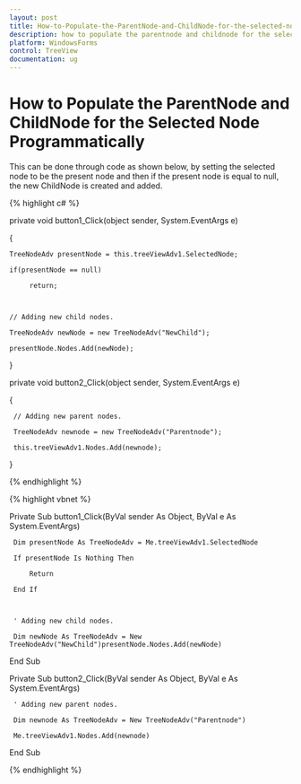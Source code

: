 ```yaml
---
layout: post
title: How-to-Populate-the-ParentNode-and-ChildNode-for-the-selected-node-programmatically
description: how to populate the parentnode and childnode for the selected node programmatically
platform: WindowsForms
control: TreeView 
documentation: ug
---
```


# How to Populate the ParentNode and ChildNode for the Selected Node Programmatically

This can be done through code as shown below, by setting the selected node to be the present node and then if the present node is equal to null, the new ChildNode is created and added.

{% highlight c# %}



private void button1_Click(object sender, System.EventArgs e) 

{ 

    TreeNodeAdv presentNode = this.treeViewAdv1.SelectedNode; 

    if(presentNode == null) 

         return; 



    // Adding new child nodes.

    TreeNodeAdv newNode = new TreeNodeAdv("NewChild"); 

    presentNode.Nodes.Add(newNode); 

} 

private void button2_Click(object sender, System.EventArgs e) 

{ 



     // Adding new parent nodes.

     TreeNodeAdv newnode = new TreeNodeAdv("Parentnode"); 

     this.treeViewAdv1.Nodes.Add(newnode); 

}

{% endhighlight %}

{% highlight vbnet %}



Private Sub button1_Click(ByVal sender As Object, ByVal e As System.EventArgs) 

     Dim presentNode As TreeNodeAdv = Me.treeViewAdv1.SelectedNode 

     If presentNode Is Nothing Then 

         Return 

     End If 



     ' Adding new child nodes.

     Dim newNode As TreeNodeAdv = New TreeNodeAdv("NewChild")presentNode.Nodes.Add(newNode) 

End Sub 

Private Sub button2_Click(ByVal sender As Object, ByVal e As System.EventArgs) 



     ' Adding new parent nodes.

     Dim newnode As TreeNodeAdv = New TreeNodeAdv("Parentnode") 

     Me.treeViewAdv1.Nodes.Add(newnode) 

End Sub 


{% endhighlight %}
